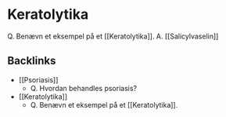# Keratolytika
Q. Benævn et eksempel på et [[Keratolytika]].
A. [[Salicylvaselin]]

## Backlinks
* [[Psoriasis]]
	* Q. Hvordan behandles psoriasis?
* [[Keratolytika]]
	* Q. Benævn et eksempel på et [[Keratolytika]].

<!-- #anki/tag/med/Derma #anki/deck/Medicine -->

<!-- {BearID:3DC94842-CCAE-4B6C-ABEB-25CD211B35F8-959-000007FBBEA53A9D} -->
